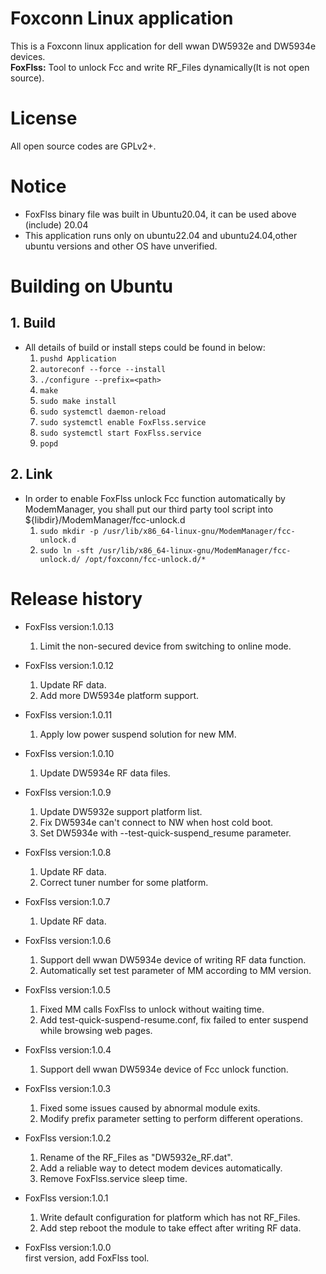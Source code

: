 # Foxconn Linux application
This is a Foxconn linux application for dell wwan DW5932e and DW5934e devices.<br>
  **FoxFlss:** Tool to unlock Fcc and write RF_Files dynamically(It is not open source).<br>

# License
All open source codes are GPLv2+.<br>

# Notice
  - FoxFlss binary file was built in Ubuntu20.04, it can be used above (include) 20.04<br>
  - This application runs only on ubuntu22.04 and ubuntu24.04,other ubuntu versions and other OS have unverified.

# Building on Ubuntu

## 1. Build
- All details of build or install steps could be found in below:
    1. `pushd Application`
    2. `autoreconf --force --install`
    3. `./configure --prefix=<path>`
    4. `make`
    5. `sudo make install`
    6. `sudo systemctl daemon-reload`
    7. `sudo systemctl enable FoxFlss.service`
    8. `sudo systemctl start FoxFlss.service`
    9. `popd`

## 2. Link
- In order to enable FoxFlss unlock Fcc function automatically by ModemManager, you shall put our third party tool script into ${libdir}/ModemManager/fcc-unlock.d
    1. `sudo mkdir -p /usr/lib/x86_64-linux-gnu/ModemManager/fcc-unlock.d`
    2. `sudo ln -sft /usr/lib/x86_64-linux-gnu/ModemManager/fcc-unlock.d/ /opt/foxconn/fcc-unlock.d/*`

# Release history
- FoxFlss version:1.0.13<br>
    1. Limit the non-secured device from switching to online mode.<br>

- FoxFlss version:1.0.12<br>
    1. Update RF data.<br>
    2. Add more DW5934e platform support.<br>

- FoxFlss version:1.0.11<br>
    1. Apply low power suspend solution for new MM.<br>

- FoxFlss version:1.0.10<br>
    1. Update DW5934e RF data files.<br>

- FoxFlss version:1.0.9<br>
    1. Update DW5932e support platform list.<br>
    2. Fix DW5934e can't connect to NW when host cold boot.<br>
    3. Set DW5934e with --test-quick-suspend_resume parameter.<br>

- FoxFlss version:1.0.8<br>
    1. Update RF data.<br>
    2. Correct tuner number for some platform.<br>

- FoxFlss version:1.0.7<br>
    1. Update RF data.<br>

- FoxFlss version:1.0.6<br>
    1. Support dell wwan DW5934e device of writing RF data function.<br>
    2. Automatically set test parameter of MM according to MM version.<br>

- FoxFlss version:1.0.5<br>
    1. Fixed MM calls FoxFlss to unlock without waiting time.<br>
    2. Add test-quick-suspend-resume.conf, fix failed to enter suspend while browsing web pages.<br>

- FoxFlss version:1.0.4<br>
    1. Support dell wwan DW5934e device of Fcc unlock function.<br>

- FoxFlss version:1.0.3<br>
    1. Fixed some issues caused by abnormal module exits.<br>
    2. Modify prefix parameter setting to perform different operations.<br>

- FoxFlss version:1.0.2<br>
    1. Rename of the RF_Files as "DW5932e_RF.dat".<br>
    2. Add a reliable way to detect modem devices automatically.<br>
    3. Remove FoxFlss.service sleep time.<br>

- FoxFlss version:1.0.1<br>
    1. Write default configuration for platform which has not RF_Files.<br>
    2. Add step reboot the module to take effect after writing RF data.<br>

- FoxFlss version:1.0.0<br>
  first version, add FoxFlss tool.<br>

